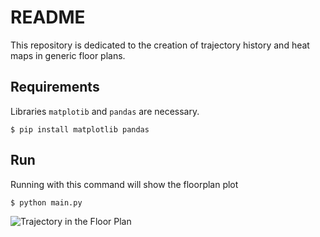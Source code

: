 # README

This repository is dedicated to the creation of trajectory history and heat maps in generic floor plans.

## Requirements

Libraries ```matplotib``` and ```pandas``` are necessary.
```
$ pip install matplotlib pandas
```

## Run

Running with this command will show the floorplan plot
```
$ python main.py
```

![Trajectory in the Floor Plan](https://github.com/alefelipeoliveira/PythonFloorPlan/tree/master/images/FloorPlan_with_trajectory.png)